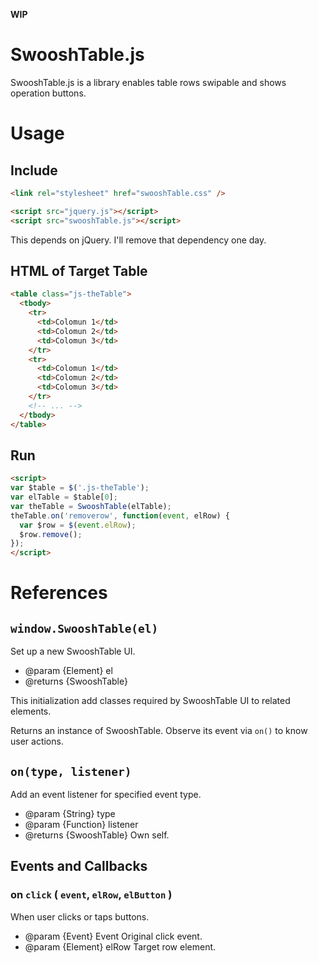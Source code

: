 **WIP**

# SwooshTable.js

SwooshTable.js is a library enables table rows swipable and shows operation buttons.

# Usage

## Include

```html
<link rel="stylesheet" href="swooshTable.css" />

<script src="jquery.js"></script>
<script src="swooshTable.js"></script>
```

This depends on jQuery.
I'll remove that dependency one day.

## HTML of Target Table

```html
<table class="js-theTable">
  <tbody>
    <tr>
      <td>Colomun 1</td>
      <td>Colomun 2</td>
      <td>Colomun 3</td>
    </tr>
    <tr>
      <td>Colomun 1</td>
      <td>Colomun 2</td>
      <td>Colomun 3</td>
    </tr>
    <!-- ... -->
  </tbody>
</table>
```

## Run

```html
<script>
var $table = $('.js-theTable');
var elTable = $table[0];
var theTable = SwooshTable(elTable);
theTable.on('removerow', function(event, elRow) {
  var $row = $(event.elRow);
  $row.remove();
});
</script>
```

# References

## `window.SwooshTable(el)`

Set up a new SwooshTable UI.

* @param {Element} el
* @returns {SwooshTable}

This initialization add classes required by SwooshTable UI to related elements.

Returns an instance of SwooshTable.
Observe its event via `on()` to know user actions.

## `on(type, listener)`

Add an event listener for specified event type.

* @param {String} type
* @param {Function} listener
* @returns {SwooshTable} Own self.

## Events and Callbacks

### on `click` ( `event`, `elRow`, `elButton` )

When user clicks or taps buttons.

* @param {Event} Event Original click event.
* @param {Element} elRow Target row element.
